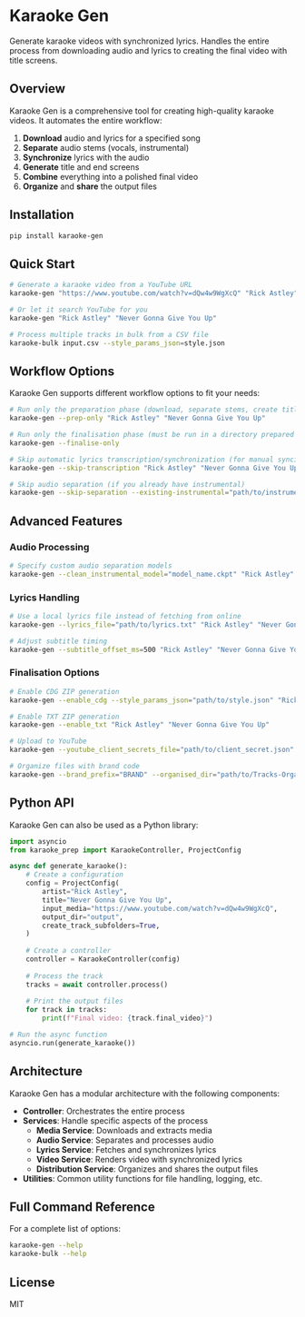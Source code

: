 # Karaoke Gen

Generate karaoke videos with synchronized lyrics. Handles the entire process from downloading audio and lyrics to creating the final video with title screens.

## Overview

Karaoke Gen is a comprehensive tool for creating high-quality karaoke videos. It automates the entire workflow:

1. **Download** audio and lyrics for a specified song
2. **Separate** audio stems (vocals, instrumental)
3. **Synchronize** lyrics with the audio
4. **Generate** title and end screens
5. **Combine** everything into a polished final video
6. **Organize** and **share** the output files

## Installation

```bash
pip install karaoke-gen
```

## Quick Start

```bash
# Generate a karaoke video from a YouTube URL
karaoke-gen "https://www.youtube.com/watch?v=dQw4w9WgXcQ" "Rick Astley" "Never Gonna Give You Up"

# Or let it search YouTube for you
karaoke-gen "Rick Astley" "Never Gonna Give You Up"

# Process multiple tracks in bulk from a CSV file
karaoke-bulk input.csv --style_params_json=style.json
```

## Workflow Options

Karaoke Gen supports different workflow options to fit your needs:

```bash
# Run only the preparation phase (download, separate stems, create title screens)
karaoke-gen --prep-only "Rick Astley" "Never Gonna Give You Up"

# Run only the finalisation phase (must be run in a directory prepared by the prep phase)
karaoke-gen --finalise-only

# Skip automatic lyrics transcription/synchronization (for manual syncing)
karaoke-gen --skip-transcription "Rick Astley" "Never Gonna Give You Up"

# Skip audio separation (if you already have instrumental)
karaoke-gen --skip-separation --existing-instrumental="path/to/instrumental.mp3" "Rick Astley" "Never Gonna Give You Up"
```

## Advanced Features

### Audio Processing

```bash
# Specify custom audio separation models
karaoke-gen --clean_instrumental_model="model_name.ckpt" "Rick Astley" "Never Gonna Give You Up"
```

### Lyrics Handling

```bash
# Use a local lyrics file instead of fetching from online
karaoke-gen --lyrics_file="path/to/lyrics.txt" "Rick Astley" "Never Gonna Give You Up"

# Adjust subtitle timing
karaoke-gen --subtitle_offset_ms=500 "Rick Astley" "Never Gonna Give You Up"
```

### Finalisation Options

```bash
# Enable CDG ZIP generation
karaoke-gen --enable_cdg --style_params_json="path/to/style.json" "Rick Astley" "Never Gonna Give You Up"

# Enable TXT ZIP generation
karaoke-gen --enable_txt "Rick Astley" "Never Gonna Give You Up"

# Upload to YouTube
karaoke-gen --youtube_client_secrets_file="path/to/client_secret.json" --youtube_description_file="path/to/description.txt" "Rick Astley" "Never Gonna Give You Up"

# Organize files with brand code
karaoke-gen --brand_prefix="BRAND" --organised_dir="path/to/Tracks-Organized" "Rick Astley" "Never Gonna Give You Up"
```

## Python API

Karaoke Gen can also be used as a Python library:

```python
import asyncio
from karaoke_prep import KaraokeController, ProjectConfig

async def generate_karaoke():
    # Create a configuration
    config = ProjectConfig(
        artist="Rick Astley",
        title="Never Gonna Give You Up",
        input_media="https://www.youtube.com/watch?v=dQw4w9WgXcQ",
        output_dir="output",
        create_track_subfolders=True,
    )
    
    # Create a controller
    controller = KaraokeController(config)
    
    # Process the track
    tracks = await controller.process()
    
    # Print the output files
    for track in tracks:
        print(f"Final video: {track.final_video}")

# Run the async function
asyncio.run(generate_karaoke())
```

## Architecture

Karaoke Gen has a modular architecture with the following components:

- **Controller**: Orchestrates the entire process
- **Services**: Handle specific aspects of the process
  - **Media Service**: Downloads and extracts media
  - **Audio Service**: Separates and processes audio
  - **Lyrics Service**: Fetches and synchronizes lyrics
  - **Video Service**: Renders video with synchronized lyrics
  - **Distribution Service**: Organizes and shares the output files
- **Utilities**: Common utility functions for file handling, logging, etc.

## Full Command Reference

For a complete list of options:

```bash
karaoke-gen --help
karaoke-bulk --help
```

## License

MIT
